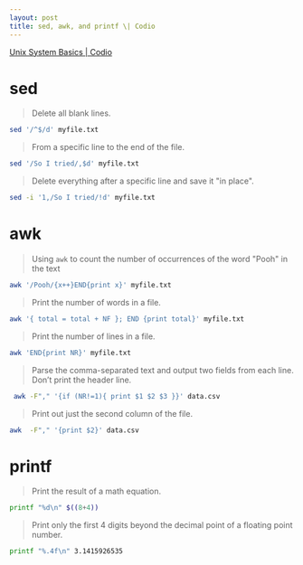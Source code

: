 ```yaml
---
layout: post
title: sed, awk, and printf \| Codio
---
```


[Unix System Basics \| Codio](https://www.coursera.org/learn/codio-unix-system-basics)

# sed

> Delete all blank lines.

```bash
sed '/^$/d' myfile.txt 
```

> From a specific line to the end of the file.

```bash
sed '/So I tried/,$d' myfile.txt
```

> Delete everything after a specific line and save it "in place".

```bash
sed -i '1,/So I tried/!d' myfile.txt
```

# awk

> Using `awk` to count the number of occurrences of the word "Pooh" in the text

```bash
awk '/Pooh/{x++}END{print x}' myfile.txt
```

> Print the number of words in a file.

```bash
awk '{ total = total + NF }; END {print total}' myfile.txt 
```

> Print the number of lines in a file.

```bash
awk 'END{print NR}' myfile.txt
```

> Parse the comma-separated text and output two fields from each line. Don’t print the header line.

```bash
 awk -F"," '{if (NR!=1){ print $1 $2 $3 }}' data.csv
```

> Print out just the second column of the file.

```bash
awk  -F"," '{print $2}' data.csv 
```

# printf

> Print the result of a math equation.

```bash
printf "%d\n" $((8+4))
```

> Print only the first 4 digits beyond the decimal point of a floating point number.

```bash
printf "%.4f\n" 3.1415926535
```